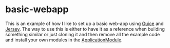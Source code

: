 # basic-webapp

This is an example of how I like to set up a basic web-app using [Guice][guice] and [Jersey][jersey]. The way to use this is either to have it as a reference when building something similar or just cloning it and then remove all the example code and install your own modules in the [ApplicationModule][app-module].

[guice]: http://code.google.com/p/google-guice/
[jersey]: http://jersey.java.net/
[app-module]: https://github.com/grunka/basic-webapp/blob/master/src/main/java/se/grunka/basic/webapp/ApplicationModule.java
